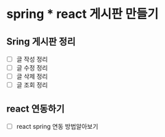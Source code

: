 # spring * react 게시판 만들기

## Sring 게시판 정리
- [ ]  글 작성  정리
- [ ]  글 수정  정리
- [ ]  글 삭제  정리
- [ ]  글 조회  정리

## react 연동하기
- [ ]  react spring 연동 방법알아보기

